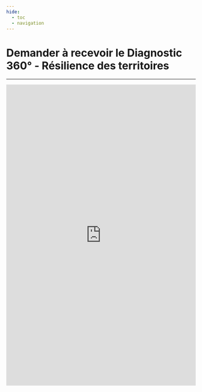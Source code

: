 ```yaml
---
hide:
  - toc
  - navigation
---
```


# Demander à recevoir le Diagnostic 360° - Résilience des territoires

<hr>

<iframe style="width: 100%;height: 800px; border:0px;" src="https://phoenix-conseil.org/index.php/telechargements/diag360-formulaire-telechargement/" id="Iframe"></iframe>


<style>

    .md-content__button{display:none}

</style>
